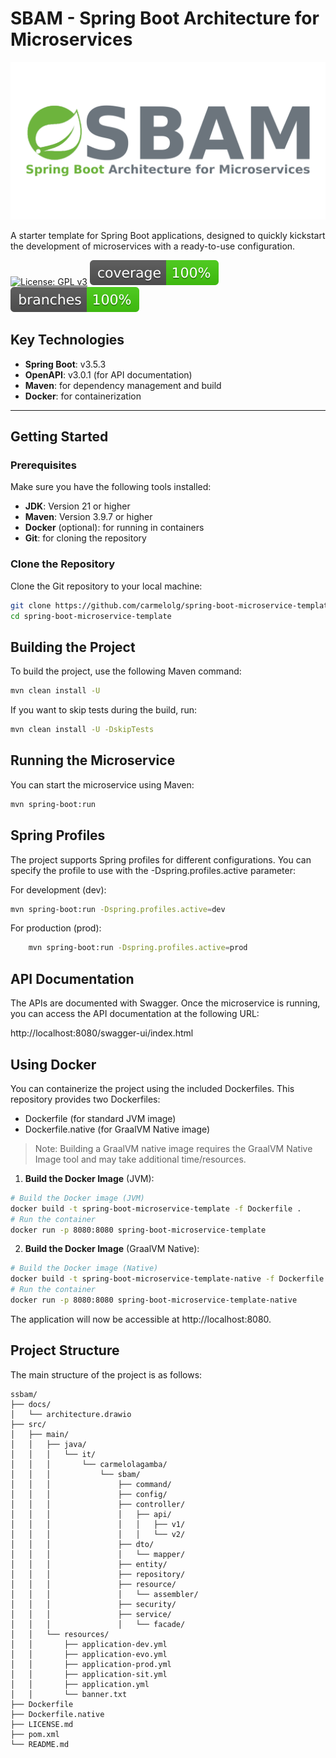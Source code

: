 # SBAM - Spring Boot Architecture for Microservices

[![logo](docs/logo.png)](docs/logo-png)

A starter template for Spring Boot applications, designed to quickly kickstart the development of microservices with a ready-to-use configuration.

[![License: GPL v3](https://img.shields.io/badge/License-GPLv3-blue.svg)](https://www.gnu.org/licenses/gpl-3.0)
[![Coverage](.github/badges/jacoco.svg)](.github/badges/jacoco.svg)
[![Branches](.github/badges/branches.svg)](.github/badges/branches.svg)

## Key Technologies

- **Spring Boot**: v3.5.3
- **OpenAPI**: v3.0.1 (for API documentation)
- **Maven**: for dependency management and build
- **Docker**: for containerization

---

## Getting Started

### Prerequisites

Make sure you have the following tools installed:

- **JDK**: Version 21 or higher
- **Maven**: Version 3.9.7 or higher
- **Docker** (optional): for running in containers
- **Git**: for cloning the repository

### Clone the Repository

Clone the Git repository to your local machine:

```bash
git clone https://github.com/carmelolg/spring-boot-microservice-template.git
cd spring-boot-microservice-template
```

## Building the Project

To build the project, use the following Maven command:
```bash
mvn clean install -U
```

If you want to skip tests during the build, run:
```bash
mvn clean install -U -DskipTests
```

## Running the Microservice

You can start the microservice using Maven:

```bash
mvn spring-boot:run
```

## Spring Profiles

The project supports Spring profiles for different configurations. 
You can specify the profile to use with the -Dspring.profiles.active parameter:

For development (dev):
```bash
mvn spring-boot:run -Dspring.profiles.active=dev
```

For production (prod):
```bash
    mvn spring-boot:run -Dspring.profiles.active=prod
```

## API Documentation

The APIs are documented with Swagger. Once the microservice is running, you can access the API documentation at the following URL:

http://localhost:8080/swagger-ui/index.html

## Using Docker

You can containerize the project using the included Dockerfiles. 
This repository provides two Dockerfiles:

- Dockerfile (for standard JVM image)
- Dockerfile.native (for GraalVM Native image)

>Note: Building a GraalVM native image requires the GraalVM Native Image tool and may take additional time/resources.

1. **Build the Docker Image** (JVM):

```bash
# Build the Docker image (JVM)
docker build -t spring-boot-microservice-template -f Dockerfile .
# Run the container
docker run -p 8080:8080 spring-boot-microservice-template
```
2. **Build the Docker Image** (GraalVM Native):

```bash 
# Build the Docker image (Native)
docker build -t spring-boot-microservice-template-native -f Dockerfile.native .
# Run the container
docker run -p 8080:8080 spring-boot-microservice-template-native
```

The application will now be accessible at http://localhost:8080.

## Project Structure

The main structure of the project is as follows:
```crmsh
ssbam/
├── docs/
│   └── architecture.drawio
├── src/
│   ├── main/
│   │   ├── java/
│   │   │   └── it/
│   │   │       └── carmelolagamba/
│   │   │           └── sbam/
│   │   │               ├── command/
│   │   │               ├── config/
│   │   │               ├── controller/
│   │   │               │   ├── api/
│   │   │               │   │   ├── v1/
│   │   │               │   │   └── v2/
│   │   │               ├── dto/
│   │   │               │   └── mapper/
│   │   │               ├── entity/
│   │   │               ├── repository/
│   │   │               ├── resource/
│   │   │               │   └── assembler/
│   │   │               ├── security/
│   │   │               ├── service/
│   │   │               │   └── facade/
│   │   └── resources/
│   │       ├── application-dev.yml
│   │       ├── application-evo.yml
│   │       ├── application-prod.yml
│   │       ├── application-sit.yml
│   │       ├── application.yml
│   │       └── banner.txt
├── Dockerfile
├── Dockerfile.native
├── LICENSE.md
├── pom.xml
└── README.md
```
